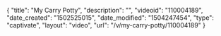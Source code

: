 {
    "title": "My Carry Potty",
    "description": "",
    "videoid": "110004189",
    "date_created": "1502525015",
    "date_modified": "1504247454",
    "type": "captivate",
    "layout": "video",
    "url": "\/v\/my-carry-potty\/110004189"
}